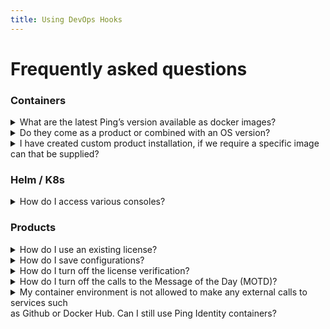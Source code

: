 ```yaml
---
title: Using DevOps Hooks
---
```


# Frequently asked questions

### Containers

<details>
  <summary>What are the latest Ping’s version available as docker images?</summary>

The latest Ping's products are tagged with <mark><b>{RELEASE}-{PRODUCT VERSION}</b></mark>. You can find more information about our latest product images at <a href="https://devops.pingidentity.com/docker-images/productVersionMatrix/">Product Version</a>
</details>

<details>
  <summary>Do they come as a product or combined with an OS version?</summary>

The DevOps program uses <mark><b>Alpine</b></mark> as its base OS shim. For more information please visit <a href="https://devops.pingidentity.com/docker-images/imageSupport/#supported-os-shim">Support OS Shim</a>
</details>

<details>
  <summary>I have created custom product installation, if we require a specific image can that be supplied?
</summary>

We currently do not support custom images, but you are able to build the image locally with the customizted bits. For more information please visit <a href="https://devops.pingidentity.com/how-to/buildLocal/">Build Local Image</a>
</details>

### Helm / K8s
<details>
  <summary>How do I access various consoles?</summary>

There are a few ways you can access the consoles.
<p></p>

<p>1. PortFoward the pod to access with localhost.</p>
<p>&emsp; <mark><b>kubectl port-forward &#60;podName&#62; &#60;containerPort&#62;:&#60;localPort&#62;</b></mark></p>
2. With Helm, add the ingress control in the yaml file to access the container with a url. <a href="https://devops.pingidentity.com/deployment/deployHelmLocalIngress/#create-ingresses">Ingress</a>
</details>

### Products
<details>
  <summary>How do I use an existing license?</summary>

You can mount the license in the container's <mark><b>opt/in</b></mark> directory. Please check out <a href="https://devops.pingidentity.com/how-to/existingLicense/">using existing licenses</a> for more information.
</details>

<details>
  <summary>How do I save configurations?</summary>

In order to save configurations we would create a server profile and pass the configuration into the Server profile repo. 
To create a custom server profile please visit <a href="https://devops.pingidentity.com/how-to/profiles/">Server Profile</a>.
<p></p>

<p><b>Examples on how to get the profile data from the different products</b></p>


&emsp; <a href="https://devops.pingidentity.com/how-to/buildPingFederateProfile/">PingFederate</a> Profile
    ```
    curl -k https://localhost:9999/pf-admin-api/v1/bulk/export?includeExternalResources=false \
    -u administrator:2FederateM0re \
    -H 'X-XSRF-Header: PingFederate' \
    -o data.json
    ```
&emsp; PingAccess Profile
    ```
    curl -k https://localhost:9000/pa-admin-api/v3/config/export \ 
    -u administrator:2FederateM0re \
    -H "X-XSRF-Header: PingAccess" \
    -o data.json
    ```
&emsp; <a href="https://devops.pingidentity.com/how-to/buildPingDirectoryProfile/">PingDirectory</a> Profile
    ```
    kubectl exec -it pingdirectory-0 \
    --manage-profile generate-profile \
    --profileRoot /tmp/pd.profile
    ```
</details>

<details>
  <summary>How do I turn off the license verification?</summary>

<mark><b>MUTE_LICENSE_VERIFICATION="true"</b></mark>
</details>

<details>
  <summary>How do I turn off the calls to the Message of the Day (MOTD)?</summary>

<mark><b>MOTD_URL=""</b></mark>
</details>

<details>
  <summary>My container environment is not allowed to make any external calls to services such <br> as Github or Docker Hub. Can I still use Ping Identity containers? </br> </summary>

<p>Yes. This practice is common in production scenarios. To use Ping Identity containers in this situation:</p>

&emsp; <br>1. Use an Existing License</br>
&emsp; <br>2. Use an empty remote profile SERVER_PROFILE_URL="" Optionally, you can build your profile into the image</br>
&emsp; <br>3. Turn off license verification with MUTE_LICENSE_VERIFICATION="true"</br>
&emsp; <br>4. Turn off calls to the Message of the Day (MOTD) with MOTD_URL=""</br>
</details>